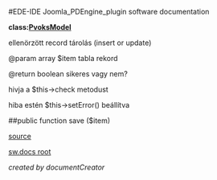 #EDE-IDE Joomla_PDEngine_plugin
software documentation

**class:[PvoksModel](../PvoksModel.md)**



ellenörzött record tárolás (insert or update)

@param array $item tabla rekord

@return boolean sikeres vagy nem?

hivja a $this->check metodust

hiba estén $this->setError() beállítva

##public function save ($item) 


[source](../../../admin/models/model.php)

[sw.docs root](../)

*created by documentCreator*

